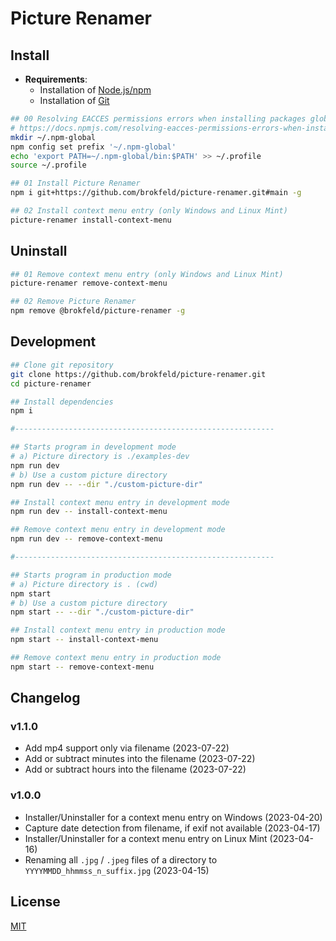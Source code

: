 # Picture Renamer

## Install

* **Requirements**:
  * Installation of [Node.js/npm](https://nodejs.org/)
  * Installation of [Git](https://git-scm.com/)

```bash
## 00 Resolving EACCES permissions errors when installing packages globally (only on Linux Mint)
# https://docs.npmjs.com/resolving-eacces-permissions-errors-when-installing-packages-globally
mkdir ~/.npm-global
npm config set prefix '~/.npm-global'
echo 'export PATH=~/.npm-global/bin:$PATH' >> ~/.profile
source ~/.profile
```

```bash
## 01 Install Picture Renamer
npm i git+https://github.com/brokfeld/picture-renamer.git#main -g

## 02 Install context menu entry (only Windows and Linux Mint)
picture-renamer install-context-menu
```

## Uninstall

```bash
## 01 Remove context menu entry (only Windows and Linux Mint)
picture-renamer remove-context-menu

## 02 Remove Picture Renamer
npm remove @brokfeld/picture-renamer -g
```

## Development

```bash
## Clone git repository
git clone https://github.com/brokfeld/picture-renamer.git
cd picture-renamer

## Install dependencies
npm i

#----------------------------------------------------------

## Starts program in development mode
# a) Picture directory is ./examples-dev
npm run dev
# b) Use a custom picture directory
npm run dev -- --dir "./custom-picture-dir"

## Install context menu entry in development mode
npm run dev -- install-context-menu

## Remove context menu entry in development mode
npm run dev -- remove-context-menu

#----------------------------------------------------------

## Starts program in production mode
# a) Picture directory is . (cwd)
npm start
# b) Use a custom picture directory
npm start -- --dir "./custom-picture-dir"

## Install context menu entry in production mode
npm start -- install-context-menu

## Remove context menu entry in production mode
npm start -- remove-context-menu
```

## Changelog

### v1.1.0

* Add mp4 support only via filename (2023-07-22)
* Add or subtract minutes into the filename (2023-07-22)
* Add or subtract hours into the filename (2023-07-22)

### v1.0.0

* Installer/Uninstaller for a context menu entry on Windows (2023-04-20)
* Capture date detection from filename, if exif not available (2023-04-17)
* Installer/Uninstaller for a context menu entry on Linux Mint (2023-04-16)
* Renaming all `.jpg` / `.jpeg` files of a directory to `YYYYMMDD_hhmmss_n_suffix.jpg` (2023-04-15)

## License

[MIT](LICENSE)
